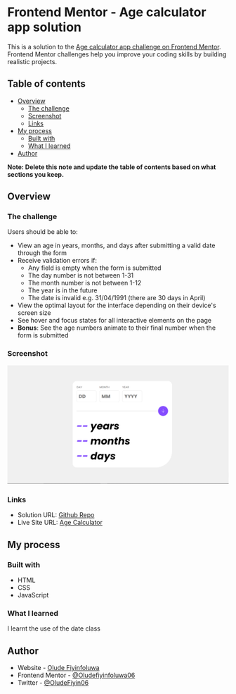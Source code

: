 # Frontend Mentor - Age calculator app solution

This is a solution to the [Age calculator app challenge on Frontend Mentor](https://www.frontendmentor.io/challenges/age-calculator-app-dF9DFFpj-Q). Frontend Mentor challenges help you improve your coding skills by building realistic projects. 

## Table of contents

- [Overview](#overview)
  - [The challenge](#the-challenge)
  - [Screenshot](#screenshot)
  - [Links](#links)
- [My process](#my-process)
  - [Built with](#built-with)
  - [What I learned](#what-i-learned)
- [Author](#author)

**Note: Delete this note and update the table of contents based on what sections you keep.**

## Overview

### The challenge

Users should be able to:

- View an age in years, months, and days after submitting a valid date through the form
- Receive validation errors if:
  - Any field is empty when the form is submitted
  - The day number is not between 1-31
  - The month number is not between 1-12
  - The year is in the future
  - The date is invalid e.g. 31/04/1991 (there are 30 days in April)
- View the optimal layout for the interface depending on their device's screen size
- See hover and focus states for all interactive elements on the page
- **Bonus**: See the age numbers animate to their final number when the form is submitted

### Screenshot

![](./assets/images/age_calc.png)

### Links

- Solution URL: [Github Repo](https://github.com/Oludefiyinfoluwa06/Age-Calculator)
- Live Site URL: [Age Calculator](https://age-calculator-ashy-alpha.vercel.app/)

## My process

### Built with

- HTML
- CSS
- JavaScript

### What I learned

I learnt the use of the date class


## Author

- Website - [Olude Fiyinfoluwa](https://oludefiyinfoluwa.vercel.app/)
- Frontend Mentor - [@Oludefiyinfoluwa06](https://www.frontendmentor.io/profile/Oludefiyinfoluwa06)
- Twitter - [@OludeFiyin06](https://twitter.com/OludeFiyin06)
